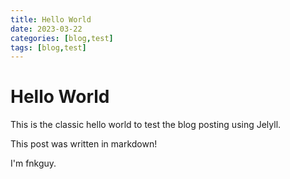 ```yaml
---
title: Hello World
date: 2023-03-22
categories: [blog,test]
tags: [blog,test]
---
```


# Hello World

This is the classic hello world to test the blog posting using Jelyll.

This post was written in markdown!

I'm fnkguy.